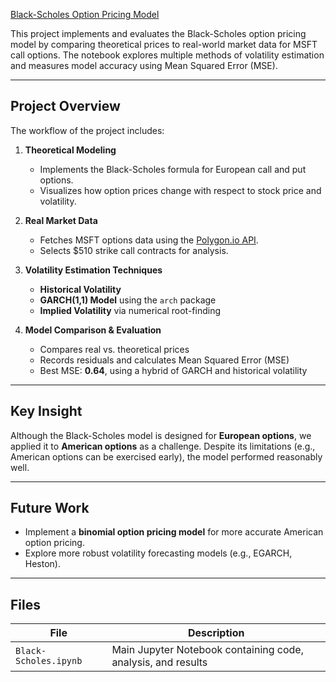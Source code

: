 [Black-Scholes Option Pricing Model](Black-Scholes.ipynb)

This project implements and evaluates the Black-Scholes option pricing model by comparing theoretical prices to real-world market data for MSFT call options. The notebook explores multiple methods of volatility estimation and measures model accuracy using Mean Squared Error (MSE).

---

## Project Overview

The workflow of the project includes:

1. **Theoretical Modeling**
   - Implements the Black-Scholes formula for European call and put options.
   - Visualizes how option prices change with respect to stock price and volatility.

2. **Real Market Data**
   - Fetches MSFT options data using the [Polygon.io API](https://polygon.io/).
   - Selects $510 strike call contracts for analysis.

3. **Volatility Estimation Techniques**
   - **Historical Volatility**
   - **GARCH(1,1) Model** using the `arch` package
   - **Implied Volatility** via numerical root-finding

4. **Model Comparison & Evaluation**
   - Compares real vs. theoretical prices
   - Records residuals and calculates Mean Squared Error (MSE)
   - Best MSE: **0.64**, using a hybrid of GARCH and historical volatility

---

## Key Insight

Although the Black-Scholes model is designed for **European options**, we applied it to **American options** as a challenge. Despite its limitations (e.g., American options can be exercised early), the model performed reasonably well.

---

## Future Work

- Implement a **binomial option pricing model** for more accurate American option pricing.
- Explore more robust volatility forecasting models (e.g., EGARCH, Heston).

---

## Files

| File | Description |
|------|-------------|
| `Black-Scholes.ipynb` | Main Jupyter Notebook containing code, analysis, and results |

